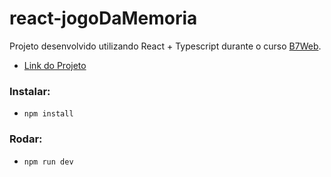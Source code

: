 # react-jogoDaMemoria


Projeto desenvolvido utilizando React + Typescript durante o curso [B7Web](https://b7web.com.br/fullstack).

- [Link do Projeto](https://moraiskaua-jogo-da-memoria.netlify.app)

### Instalar:

- `npm install`

### Rodar:

- `npm run dev`

